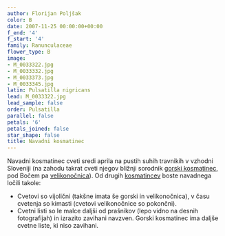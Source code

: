 ```yaml
---
author: Florijan Poljšak
color: B
date: 2007-11-25 00:00:00+00:00
f_end: '4'
f_start: '4'
family: Ranunculaceae
flower_type: B
image:
- M_0033322.jpg
- M_0033332.jpg
- M_0033373.jpg
- M_0033345.jpg
latin: Pulsatilla nigricans
lead: M_0033322.jpg
lead_sample: false
order: Pulsatilla
parallel: false
petals: '6'
petals_joined: false
star_shape: false
title: Navadni kosmatinec
---
```

Navadni kosmatinec cveti sredi aprila na pustih suhih travnikih v vzhodni Sloveniji (na zahodu takrat cveti njegov bližnji sorodnik [gorski kosmatinec](../pulsatillamontana/), pod Bočem pa [velikonočnica](../pulsatillagrandis/)). Od drugih [kosmatincev](../genus/pulsatilla/) boste navadnega ločili takole:

-   Cvetovi so vijolični (takšne imata še gorski in velikonočnica), v času cvetenja so kimasti (cvetovi velikonočnice so pokončni).
-   Cvetni listi so le malce daljši od prašnikov (lepo vidno na desnih fotografijah) in izrazito zavihani navzven. Gorski kosmatinec ima daljše cvetne liste, ki niso zavihani.
